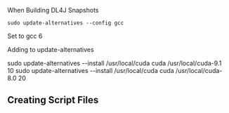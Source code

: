 
When Building DL4J Snapshots

`sudo update-alternatives --config gcc`

Set to gcc 6


Adding to update-alternatives

sudo update-alternatives --install /usr/local/cuda cuda /usr/local/cuda-9.1 10
sudo update-alternatives --install /usr/local/cuda cuda /usr/local/cuda-8.0 20

## Creating Script Files

